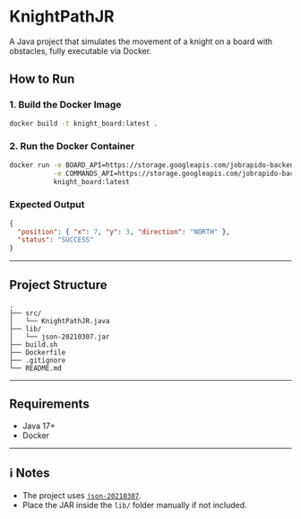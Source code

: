# KnightPathJR
A Java project that simulates the movement of a knight on a board with obstacles, fully executable via Docker.
## How to Run

### 1. Build the Docker Image

```bash
docker build -t knight_board:latest .
```

### 2. Run the Docker Container

```bash
docker run -e BOARD_API=https://storage.googleapis.com/jobrapido-backend-test/board.json \
           -e COMMANDS_API=https://storage.googleapis.com/jobrapido-backend-test/commands.json \
           knight_board:latest
```

### Expected Output

```json
{
  "position": { "x": 7, "y": 3, "direction": "NORTH" },
  "status": "SUCCESS"
}
```

---

## Project Structure

```
.
├── src/
│   └── KnightPathJR.java
├── lib/
│   └── json-20210307.jar
├── build.sh
├── Dockerfile
├── .gitignore
└── README.md
```

---

## Requirements

- Java 17+
- Docker

---

## ℹ️ Notes

- The project uses [`json-20210307`](https://repo1.maven.org/maven2/org/json/json/20210307/json-20210307.jar).
- Place the JAR inside the `lib/` folder manually if not included.